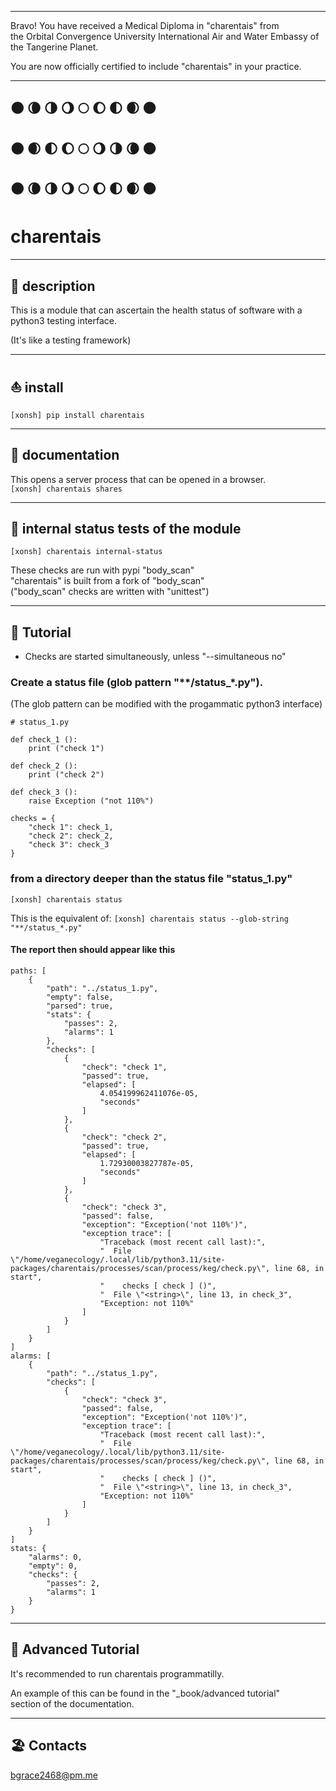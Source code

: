 


******

Bravo!  You have received a Medical Diploma in "charentais" from   
the Orbital Convergence University International Air and Water Embassy of the Tangerine Planet.  

You are now officially certified to include "charentais" in your practice.

******

## 🌑 🌘 🌗 🌖 🌕 🌔 🌓 🌒 🌑 
## 🌑 🌒 🌓 🌔 🌕 🌖 🌗 🌘 🌑 
## 🌑 🌘 🌗 🌖 🌕 🌔 🌓 🌒 🌑 

# charentais

---

## 🌊 description
This is a module that can ascertain
the health status of software with
a python3 testing interface.

(It's like a testing framework)
		
---		
		
## ⛵ install
`[xonsh] pip install charentais`

---
	
## 🪸 documentation 
This opens a server process that can be opened in a browser.    
`[xonsh] charentais shares`
	
---	
	
## 🛟 internal status tests of the module
`[xonsh] charentais internal-status`
	
These checks are run with pypi "body_scan"  
"charentais" is built from a fork of "body_scan"  
("body_scan" checks are written with "unittest")  
	
---

## 🧭 Tutorial
- Checks are started simultaneously, unless "--simultaneous no"</p>
	
### Create a status file (glob pattern "**/status_*.py").
(The glob pattern can be modified with the progammatic python3 interface)
```		
# status_1.py

def check_1 ():
	print ("check 1")
	
def check_2 ():
	print ("check 2")
	
def check_3 ():
	raise Exception ("not 110%")

checks = {
	"check 1": check_1,
	"check 2": check_2,
	"check 3": check_3
}
```
		
### from a directory deeper than the status file "status_1.py"
`[xonsh] charentais status`

This is the equivalent of:
`[xonsh] charentais status --glob-string "**/status_*.py"`


#### The report then should appear like this
```
paths: [
	{
		"path": "../status_1.py",
		"empty": false,
		"parsed": true,
		"stats": {
			"passes": 2,
			"alarms": 1
		},
		"checks": [
			{
				"check": "check 1",
				"passed": true,
				"elapsed": [
					4.054199962411076e-05,
					"seconds"
				]
			},
			{
				"check": "check 2",
				"passed": true,
				"elapsed": [
					1.72930003827787e-05,
					"seconds"
				]
			},
			{
				"check": "check 3",
				"passed": false,
				"exception": "Exception('not 110%')",
				"exception trace": [
					"Traceback (most recent call last):",
					"  File \"/home/veganecology/.local/lib/python3.11/site-packages/charentais/processes/scan/process/keg/check.py\", line 68, in start",
					"    checks [ check ] ()",
					"  File \"<string>\", line 13, in check_3",
					"Exception: not 110%"
				]
			}
		]
	}
]
alarms: [
	{
		"path": "../status_1.py",
		"checks": [
			{
				"check": "check 3",
				"passed": false,
				"exception": "Exception('not 110%')",
				"exception trace": [
					"Traceback (most recent call last):",
					"  File \"/home/veganecology/.local/lib/python3.11/site-packages/charentais/processes/scan/process/keg/check.py\", line 68, in start",
					"    checks [ check ] ()",
					"  File \"<string>\", line 13, in check_3",
					"Exception: not 110%"
				]
			}
		]
	}
]
stats: {
	"alarms": 0,
	"empty": 0,
	"checks": {
		"passes": 2,
		"alarms": 1
	}
}
```
	
---

## 🤿 Advanced Tutorial

It's recommended to run charentais programmatilly.  

An example of this can be found in the "_book/advanced tutorial"  
section of the documentation.

---

## 🏖️ Contacts
bgrace2468@pm.me
	
		
		
	